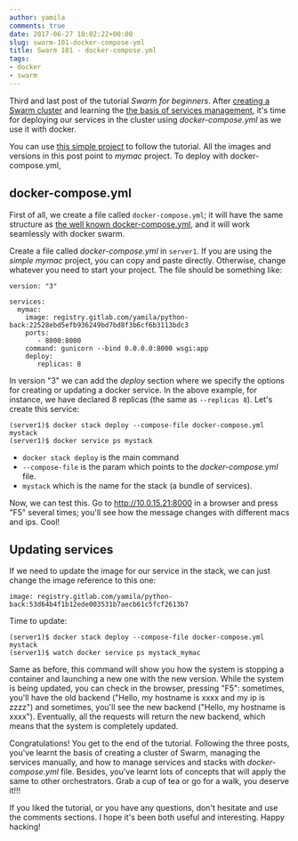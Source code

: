 ```yaml
---
author: yamila
comments: true
date: 2017-06-27 10:02:22+00:00
slug: swarm-101-docker-compose-yml
title: Swarm 101 - docker-compose.yml
tags:
- docker
- swarm
---
```


Third and last post of the tutorial <em>Swarm for beginners</em>. After <a href="" target="_new">creating a Swarm cluster</a> and learning the <a href="" target="_new">the basis of services management</a>, it's time for deploying our services in the cluster using <em>docker-compose.yml</em> as we use it with docker.
<!--more-->

You can use <a href="" target="_new">this simple project</a> to follow the tutorial. All the images and versions in this post point to <em>mymac</em> project. To deploy with docker-compose.yml,

<h2>docker-compose.yml</h2>

First of all, we create a file called <code>docker-compose.yml</code>; it will have the same structure as <a href="http://moduslaborandi.net/2016/02/docker-101-docker-compose/" target="_new">the well known docker-compose.yml</a>, and it will work seamlessly with docker swarm.

Create a file called <em>docker-compose.yml</em> in <code>server1</code>. If you are using the <em>simple mymac</em> project, you can copy and paste directly. Otherwise, change whatever you need to start your project. The file should be something like:
```
version: "3"

services:
  mymac:
    image: registry.gitlab.com/yamila/python-back:22528ebd5efb936249bd7bd8f3b6cf6b3113bdc3
    ports:
       - 8000:8000
    command: gunicorn --bind 0.0.0.0:8000 wsgi:app
    deploy:
       replicas: 8
```

In version "3" we can add the <em>deploy</em> section where we specify the options for creating or updating a docker service. In the above example, for instance, we have declared 8 replicas (the same as <code>--replicas 8</code>). Let's create this service:
```
(server1)$ docker stack deploy --compose-file docker-compose.yml mystack
(server1)$ docker service ps mystack
```

- <code>docker stack deploy</code> is the main command
- <code>--compose-file</code> is the param which points to the <em>docker-compose.yml</em> file.
- <code>mystack</code> which is the name for the stack (a bundle of services).

Now, we can test this. Go to http://10.0.15.21:8000 in a browser and press "F5" several times; you'll see how the message changes with different macs and ips. Cool!

<h2>Updating services</h2>

If we need to update the image for our service in the stack, we can just change the image reference to this one:
```
image: registry.gitlab.com/yamila/python-back:53d64b4f1b12ede003531b7aecb61c5fcf2613b7
```
Time to update:
```
(server1)$ docker stack deploy --compose-file docker-compose.yml mystack
(server1)$ watch docker service ps mystack_mymac
```
Same as before, this command will show you how the system is stopping a container and launching a new one with the new version. While the system is being updated, you can check in the browser, pressing "F5": sometimes, you'll have the old backend ("Hello, my hostname is xxxx and my ip is zzzz") and sometimes, you'll see the new backend ("Hello, my hostname is xxxx"). Eventually, all the requests will return the new backend, which means that the system is completely updated.

Congratulations! You get to the end of the tutorial. Following the three posts, you've learnt the basis of creating a cluster of Swarm, managing the services manually, and how to manage services and stacks with <em>docker-compose.yml</em> file. Besides, you've learnt lots of concepts that will apply the same to other orchestrators. Grab a cup of tea or go for a walk, you deserve it!!!

If you liked the tutorial, or you have any questions, don't hesitate and use the comments sections. I hope it's been both useful and interesting. Happy hacking!

